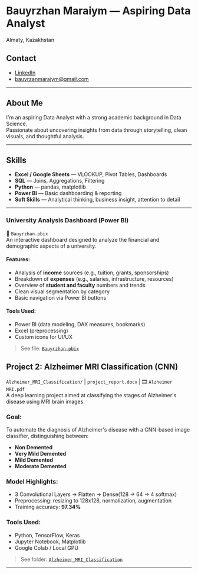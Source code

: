 # Bauyrzhan Maraiym — Aspiring Data Analyst

 Almaty, Kazakhstan  
 ## Contact
- [LinkedIn](https://linkedin.com/in/bauyrzhan-maraiym-63bbb3344)  
- [bauyrzanmarajym@gmail.com](mailto:bauyrzanmarajym@gmail.com)
---

##  About Me

I'm an aspiring Data Analyst with a strong academic background in Data Science.  
Passionate about uncovering insights from data through storytelling, clean visuals, and thoughtful analysis.

---

##  Skills

- **Excel / Google Sheets** — VLOOKUP, Pivot Tables, Dashboards  
- **SQL** — Joins, Aggregations, Filtering  
- **Python** — pandas, matplotlib  
- **Power BI** — Basic dashboarding & reporting  
- **Soft Skills** — Analytical thinking, business insight, attention to detail  

---

### University Analysis Dashboard (Power BI)

📄 `Bauyrzhan.pbix`  
An interactive dashboard designed to analyze the financial and demographic aspects of a university.

#### Features:
- Analysis of **income** sources (e.g., tuition, grants, sponsorships)
- Breakdown of **expenses** (e.g., salaries, infrastructure, resources)
- Overview of **student and faculty** numbers and trends
- Clean visual segmentation by category
- Basic navigation via Power BI buttons

#### Tools Used:
- Power BI (data modeling, DAX measures, bookmarks)
- Excel (preprocessing)
- Custom icons for UI/UX



> See file: [`Bauyrzhan.pbix`](./Bauyrzhan.pbix)

## Project 2: Alzheimer MRI Classification (CNN)

`Alzheimer_MRI_Classification/` | `project_report.docx` | 🎞️ `Alzheimer MRI.pdf`  
A deep learning project aimed at classifying the stages of Alzheimer's disease using MRI brain images.

### Goal:
To automate the diagnosis of Alzheimer's disease with a CNN-based image classifier, distinguishing between:
- **Non Demented**
- **Very Mild Demented**
- **Mild Demented**
- **Moderate Demented**

### Model Highlights:
- 3 Convolutional Layers → Flatten → Dense(128 → 64 → 4 softmax)
- Preprocessing: resizing to 128x128, normalization, augmentation
- Training accuracy: **97.34%**

### Tools Used:
- Python, TensorFlow, Keras
- Jupyter Notebook, Matplotlib
- Google Colab / Local GPU

>  See folder: [`Alzheimer_MRI_Classification`](./Alzheimer_MRI_Classification)

---




